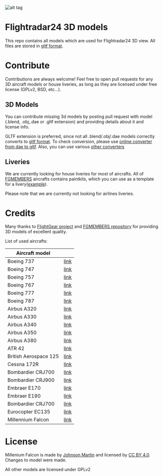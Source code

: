 ![alt tag](https://www.flightradar24.com/blog/wp-content/uploads/2016/03/3DView-AirbusA380.jpg)

# Flightradar24 3D models

This repo contains all models which are used for Flightradar24 3D view. All files are stored in [gltf format](https://github.com/KhronosGroup/glTF).

# Contribute

Contributions are always welcome!  Feel free to open pull requests for any 3D aircraft models or house liveries, as long as they are licensed under free license (GPLv2, BSD, etc...). 

## 3D Models
You can contribute missing 3d models by posting pull request with model (.blend, .obj,.dae or .gltf extension) and providing details about it and license info.

GLTF extension is preferred, since not all .blend/.obj/.dae models correctly converts to [gltf format](https://github.com/KhronosGroup/glTF). To check conversion, please use [online converter from dae to gltf](https://cesiumjs.org/convertmodel.html). Also, you can use various [other converters](https://github.com/KhronosGroup/glTF#converters)

## Liveries
We are currently looking for house liveries for most of aircrafts. All of [FGMEMBERS](https://github.com/FGMEMBERS) aircrafts  contains paintkits, which you can use as a template for a livery([example](https://github.com/FGMEMBERS/737-800/tree/master/Paintkit)). 

Please note that we are currently not looking for airlines liveries.

# Credits
Many thanks to [FlightGear project](http://www.flightgear.org/) and  [FGMEMBERS repository](https://github.com/FGMEMBERS) 
for providing 3D models of excellent quality.

List of used aircrafts: 


| Aircraft model        |                                                 |
| -------------         |:-------------:                                  |
| Boeing 737            | [link](https://github.com/FGMEMBERS/737-800)    |
| Boeing 747            | [link](https://github.com/FGMEMBERS/747-400)    |
| Boeing 757            | [link](https://github.com/FGMEMBERS/757-200)    |
| Boeing 767            | [link](https://github.com/FGMEMBERS/767-300)    |
| Boeing 777            | [link](https://github.com/FGMEMBERS/777)        |
| Boeing 787            | [link](https://github.com/FGMEMBERS/787-8)      |
| Airbus A320           | [link](https://github.com/FGMEMBERS/A320-family)|
| Airbus A330           | [link](https://github.com/FGMEMBERS/A330-200)   |
| Airbus A340           | [link](https://github.com/FGMEMBERS/A340-313X)  |
| Airbus A350           | [link](https://github.com/FGMEMBERS/A350XWB)    |
| Airbus A380           | [link](https://github.com/FGMEMBERS/A380)       |
| ATR 42                | [link](https://github.com/FGMEMBERS/ATR-42-500) |
| British Aerospace 125 | [link](https://github.com/FGMEMBERS/BAe-125)    |
| Cessna 172R           | [link](https://github.com/FGMEMBERS/c172r)      |
| Bombardier CRJ700     | [link](https://github.com/FGMEMBERS/CRJ700-family)|
| Bombardier CRJ900     | [link](https://github.com/FGMEMBERS/CRJ700-family)|
| Embraer E170          | [link](https://github.com/FGMEMBERS/E-jet-family)|
| Embraer E190          | [link](https://github.com/FGMEMBERS/E-jet-family)|
| Bombardier CRJ700     | [link](https://github.com/FGMEMBERS/CRJ700-family)|
| Eurocopter EC135      | [link](https://github.com/FGMEMBERS/ec135)       |
| Millennium Falcon     | [link](https://sketchfab.com/models/bd3e54ac20ff4ade8ddd8043db75c1d1)       |

# License

Millenium Falcon is made by [Johnson Martin](https://sketchfab.com/Johnson-Martin) and licensed by [CC BY 4.0](http://creativecommons.org/licenses/by/4.0/). Changes to model were made.

All other models are licensed under GPLv2


